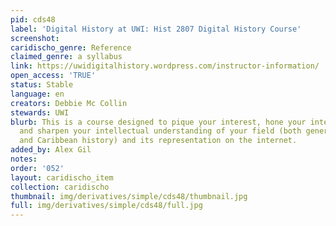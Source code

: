 ```yaml
---
pid: cds48
label: 'Digital History at UWI: Hist 2807 Digital History Course'
screenshot: 
caridischo_genre: Reference
claimed_genre: a syllabus
link: https://uwidigitalhistory.wordpress.com/instructor-information/
open_access: 'TRUE'
status: Stable
language: en
creators: Debbie Mc Collin
stewards: UWI
blurb: This is a course designed to pique your interest, hone your internet skills
  and sharpen your intellectual understanding of your field (both general history
  and Caribbean history) and its representation on the internet.
added_by: Alex Gil
notes: 
order: '052'
layout: caridischo_item
collection: caridischo
thumbnail: img/derivatives/simple/cds48/thumbnail.jpg
full: img/derivatives/simple/cds48/full.jpg
---
```

